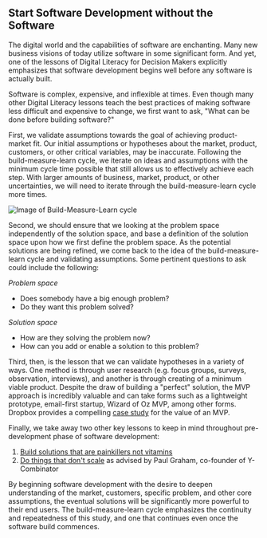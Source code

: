 ## Start Software Development without the Software

The digital world and the capabilities of software are enchanting. Many new business visions of today utilize software in some significant form. And yet, one of the lessons of Digital Literacy for Decision Makers explicitly emphasizes that software development begins well before any software is actually built.

Software is complex, expensive, and inflexible at times. Even though many other Digital Literacy lessons teach the best practices of making software less difficult and expensive to change, we first want to ask, "What can be done before building software?"

First, we validate assumptions towards the goal of achieving product-market fit. Our initial assumptions or hypotheses about the market, product, customers, or other critical variables, may be inaccurate. Following the build-measure-learn cycle, we iterate on ideas and assumptions with the minimum cycle time possible that still allows us to effectively achieve each step. With larger amounts of business, market, product, or other uncertainties, we will need to iterate through the build-measure-learn cycle more times.

![Image of Build-Measure-Learn cycle](https://lh5.googleusercontent.com/TonKNQgXXkyFJkWD3tUHYjhotkOP_90OF7b37mESpAria_mOn_7u3F_u3DVqrG3eO4Pea3jd7KTu2xc_TVlh43i1BreaoY7q-CZpYqSc0aOPLYogcOBQXmSXW0YzDqwkWA)

Second, we should ensure that we looking at the problem space independently of the solution space, and base a definition of the solution space upon how we first define the problem space. As the potential solutions are being refined, we come back to the idea of the build-measure-learn cycle and validating assumptions. Some pertinent questions to ask could include the following:

*Problem space*
- Does somebody have a big enough problem?
- Do they want this problem solved?

*Solution space*
- How are they solving the problem now?
- How can you add or enable a solution to this problem?

Third, then, is the lesson that we can validate hypotheses in a variety of ways. One method is through user research (e.g. focus groups, surveys, observation, interviews), and another is through creating of a minimum viable product. Despite the draw of building a "perfect" solution, the MVP approach is incredibly valuable and can take forms such as a lightweight prototype, email-first startup, Wizard of Oz MVP, among other forms. Dropbox provides a compelling [case study](http://techcrunch.com/2011/10/19/dropbox-minimal-viable-product/) for the value of an MVP.

Finally, we take away two other key lessons to keep in mind throughout pre-development phase of software development:
1. [Build solutions that are painkillers not vitamins](http://www.forbes.com/sites/georgedeeb/2014/07/24/is-your-startup-building-a-vitamin-or-a-painkiller/)
2. [Do things that don't scale](http://paulgraham.com/ds.html) as advised by Paul Graham, co-founder of Y-Combinator

By beginning software development with the desire to deepen understanding of the market, customers, specific problem, and other core assumptions, the eventual solutions will be significantly more powerful to their end users. The build-measure-learn cycle emphasizes the continuity and repeatedness of this study, and one that continues even once the software build commences.
